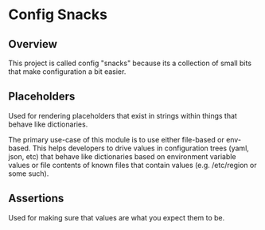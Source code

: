 Config Snacks
=============

## Overview

This project is called config "snacks" because its a collection
of small bits that make configuration a bit easier.

## Placeholders

Used for rendering placeholders that exist in strings
within things that behave like dictionaries.

The primary use-case of this module is to use either file-based
or env-based.  This helps developers to drive values in configuration
trees (yaml, json, etc) that behave like dictionaries based on
environment variable values or file contents of known files that
contain values (e.g. /etc/region or some such).

## Assertions

Used for making sure that values are what you expect them to be.
